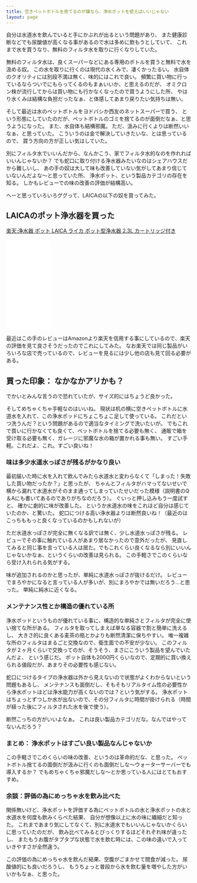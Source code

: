 ```yaml
---
title: 空きペットボトルを捨てるのが嫌なら、浄水ポットを使えばいいじゃない
layout: page
---
```

自分は水道水を飲んでいると手にかぶれが出るという問題があり、
また健康診断などでも尿酸値が高くなる事があるので水は多めに飲もうとしていて、
これまで水を買うなり、無料のフィルタ水を取りに行くなりしていた。

無料のフィルタ水は、良くスーパーなどにある専用のボトルを買うと無料で水を汲める奴。
この水を取りに行くのは現代の水くみで、凄くかったるい。
水自体のクオリティには別段不満は無く、味的にはこれで良い。
頻繁に買い物に行っているならついでにもらってくるのもまぁいいか、と思えるのだが、
オミクロン株が流行してからは買い物にも行かなくなったので買うようにした所、
やはり水くみは結構な負担だったなぁ、と体感してあまり戻りたい気持ちは無い。

そして最近は水のペットボトルをヨドバシか西友のネットスーパーで買う、
という形態にしていたのだが、ペットボトルのゴミを捨てるのが面倒だなぁ、と思うようになった。
また、水自体も結構邪魔。
ただ、汲みに行くよりは断然いいなぁ、と思っていた。
こういうのは金で解決していきたいな、とは思っているので、
買う方向の方が正しい気はしていた。

別にフィルタ水でいいんだから、なんかこう、家でフィルタ水的なのを作れればいいんじゃないか？
でも蛇口に取り付ける浄水器みたいなのはシェアハウスだから難しいし、
あの手の奴は大して味も改善していない気がしてあまり信じていないんだよな〜と思っていた所、
浄水ポット、という製品カテゴリの存在を知る。
しかもレビューでの味の改善の評価が結構高い。

へーと思っていろいろググって、LAICAの以下の奴を買ってみた。

## LAICAのポット浄水器を買った


<a href="https://hb.afl.rakuten.co.jp/ichiba/26b83bcd.f21924d9.26b83bce.5dc9cb7a/?pc=https%3A%2F%2Fitem.rakuten.co.jp%2Ffa-fe%2Ff-laica%2F&link_type=pict&ut=eyJwYWdlIjoiaXRlbSIsInR5cGUiOiJwaWN0Iiwic2l6ZSI6IjI0MHgyNDAiLCJuYW0iOjEsIm5hbXAiOiJyaWdodCIsImNvbSI6MSwiY29tcCI6ImRvd24iLCJwcmljZSI6MSwiYm9yIjoxLCJjb2wiOjEsImJidG4iOjEsInByb2QiOjAsImFtcCI6ZmFsc2V9" target="_blank" rel="nofollow sponsored noopener" style="word-wrap:break-word;"  >楽天:浄水器 ポット LAICA ライカ ポット型浄水器 2.3L カートリッジ付き<br><img src="https://hbb.afl.rakuten.co.jp/hgb/26b83bcd.f21924d9.26b83bce.5dc9cb7a/?me_id=1359156&item_id=10000330&pc=https%3A%2F%2Fthumbnail.image.rakuten.co.jp%2F%400_mall%2Ffa-fe%2Fcabinet%2Fitem%2Fthumb%2Ff-laica_thumb.jpg%3F_ex%3D240x240&s=240x240&t=pict" border="0" style="margin:2px" alt="" title=""></a>

<iframe sandbox="allow-popups allow-scripts allow-modals allow-forms allow-same-origin" style="width:120px;height:240px;" marginwidth="0" marginheight="0" scrolling="no" frameborder="0" src="//rcm-fe.amazon-adsystem.com/e/cm?lt1=_blank&bc1=000000&IS2=1&bg1=FFFFFF&fc1=000000&lc1=0000FF&t=karino203-22&language=en_US&o=9&p=8&l=as4&m=amazon&f=ifr&ref=as_ss_li_til&asins=B06XJT6H2L&linkId=223c6e202e338f0eb8028c85b754267b"></iframe>

最近はこの手のレビューはAmazonより楽天を信用する事にしているので、楽天の評価を見て良さそうだったのでこれにしてみた。
なお楽天では同じ製品がいろいろな店で売っているので、レビューを見るには少し他の店も見て回る必要がある。

## 買った印象： なかなかアリかも？

でかいとみんな言うので恐れていたが、サイズ的にはちょうど良かった。

そしてめちゃくちゃ手軽なのはいいね。
現状は机の横に空きペットボトルに水道水を入れて、この浄水ポッドにちょこちょこ足して使っている。
これだといつ洗うんだ？という問題があるので適当なタイミングで洗いたいが。
でもこれで買いに行かなくても良くて、ペットボトルを捨てる必要も無く、
通販で箱を受け取る必要も無く、ガレージに邪魔な水の箱が置かれる事も無い。
すごい手軽。これだよ、これ。すごい良いね！


### 味は多少水道水っぽさが残るがかなり良い

最初届いた時に水を入れて飲んでみたら水道水と変わらなくて「しまった！失敗した買い物だったか？」と思ったが、
ちゃんとフィルタがハマってないせいで横から漏れて水道水がそのまま通ってしまっていたせいだった模様（説明書のQ＆Aにも書いてあるのでありがちなのだろう）。
ぐいっと押し込みもう一度試すと、
確かに劇的に味が改善した。
というか水道水の味をこれほど自分は感じていたのか、と驚いた。
蛇口につける高い浄水器よりは断然良いね！（最近のはこっちももっと良くなっているのかもしれないが）

ただ水道水っぽさが完全に無くなる訳では無く、少し水道水っぽさが残る。
レビューでその事に触れている人があまり居なかったので意外だったが、
見直してみると同じ事を言っている人は居た。でもこれくらい良くなるなら別にいいんじゃないかなぁ、というくらいの改善は見られる。
この手軽さでこのくらいなら受け入れられる気がする。

味が追加されるのかと思ったが、単純に水道水っぽさが抜けるだけ。
レビューでまろやかになると言っている人が多いが、別にまろやかでは無いだろう…と思った。
単純に純水に近くなる。

### メンテナンス性とか構造の優れている所

浄水ポッドというものが優れている事に、構造的な単純さとフィルタが完全に使い捨てな所がある。
フィルタを取ってしまえば単なる容器で割と簡単に洗えるし、
大きさ的に良くある麦茶の瓶とかよりも断然清潔に保ちやすい。
唯一複雑な所のフィルタはまるごと交換なので、衛生面での不安が少ない。
このフィルタが２ヶ月くらいで交換ってのが、そうそう、まさにこういう製品を望んでいたんだよ、
という感じだ。
ポット自体も2000円くらいなので、定期的に買い換えられる値段だが、あまりその必要性も感じない。

蛇口につけるタイプの浄水器は外から見えないので状態がよくわからないという問題もあるし、
メンテナンスも面倒だし、そもそもリアルタイム性の必要性から浄水ポットほどは浄水能力が高くないのでは？という気がする。
浄水ポットはちょっとずつしか水が出ないので、その分フィルタに時間が掛けられる（時間が経った後にフィルタされた水を後で使う）。

断然こっちの方がいいよなぁ。
これは良い製品カテゴリだな。なんではやってないんだろう？

### まとめ： 浄水ポットはすごい良い製品なんじゃないか

この手軽さでこのくらいの味の改善、というのは革命的だな、と思った。
ペットボトル捨てるの面倒だが汲みに行くのも面倒だしな〜ウォーターサーバーでも導入するか？
でもめちゃくちゃ邪魔だしな〜とか思っている人にはとてもおすすめ。

### 余談：評価の為にめっちゃ水を飲み比べた

関係無いけど、浄水ポットを評価する為にペットボトルの水と浄水ポットの水と水道水を何度も飲みくらべた結果、
自分が想像以上に水の味に繊細だと知った。
これまであまり気にしてなくて、別に水道水でもいいんじゃないかくらいに思っていたのだが、
飲み比べてみるとびっくりするほどそれぞれ味が違ったし、
またもうお腹がタプタプな状態で水を飲む時には、この味の違いで入っていきやすさが全然違う。

この評価の為にめっちゃ水を飲んだ結果、空腹がごまかせて間食が減った。
尿酸値的にも良いだろうし、
もうちょっと普段から水を飲む量を増やした方がいいかもなぁ、と思った。